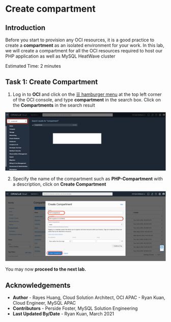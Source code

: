 # Create compartment

## Introduction
Before you start to provision any OCI resources, it is a good practice to create a **compartment** as an isolated environment for your work. 
In this lab, we will create a compartment for all the OCI resources required to host our PHP application as well as MySQL HeatWave cluster

Estimated Time: 2 minutes

## Task 1: Create Compartment

1. Log in to **OCI** and click on the <a href="#menu">&#9776; hamburger menu</a> at the top left corner of the OCI console, and type **compartment** in the search box. Click on the **Compartments** in the search result

![compartment](images/compartment.png)

2. Specify the name of the compartment such as **PHP-Compartment** with a description, click on **Create Compartment**

![create compartment](images/create-compartment.png)

You may now **proceed to the next lab.**

## Acknowledgements
* **Author** 
             - Rayes Huang, Cloud Solution Architect, OCI APAC
			 - Ryan Kuan, Cloud Engineer, MySQL APAC
* **Contributors** 
			 - Perside Foster, MySQL Solution Engineering 
* **Last Updated By/Date** - Ryan Kuan, March 2021